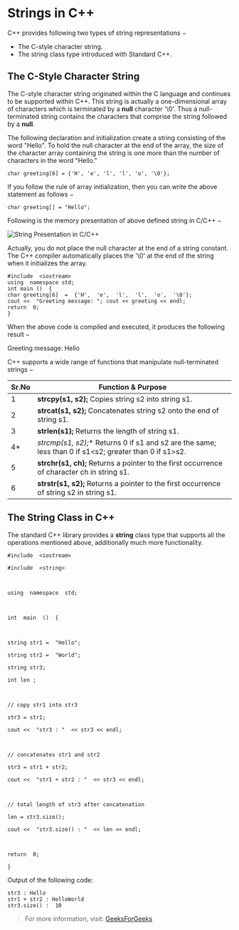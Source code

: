 # Strings in C++
C++ provides following two types of string representations −

-   The C-style character string.
-   The string class type introduced with Standard C++.

## The C-Style Character String

The C-style character string originated within the C language and continues to be supported within C++. This string is actually a one-dimensional array of characters which is terminated by a  **null**  character '\0'. Thus a null-terminated string contains the characters that comprise the string followed by a  **null**.

The following declaration and initialization create a string consisting of the word "Hello". To hold the null character at the end of the array, the size of the character array containing the string is one more than the number of characters in the word "Hello."

```char greeting[6] = {'H', 'e', 'l', 'l', 'o', '\0'};```

If you follow the rule of array initialization, then you can write the above statement as follows −

```char greeting[] = "Hello";```

Following is the memory presentation of above defined string in C/C++ −

![String Presentation in C/C++](https://www.tutorialspoint.com/cplusplus/images/string_representation.jpg)

Actually, you do not place the null character at the end of a string constant. The C++ compiler automatically places the '\0' at the end of the string when it initializes the array. 

```
#include  <iostream>  
using  namespace std;  
int main ()  {  
char greeting[6]  =  {'H',  'e',  'l',  'l',  'o',  '\0'}; 
cout <<  "Greeting message: "; cout << greeting << endl;  
return  0;  
}
```

When the above code is compiled and executed, it produces the following result −

Greeting message: Hello

C++ supports a wide range of functions that manipulate null-terminated strings −

|Sr.No|Function & Purpose|
|--|--|
|1|**strcpy(s1, s2);** Copies string s2 into string s1.|
|2|**strcat(s1, s2);** Concatenates string s2 onto the end of string s1.|
|3|**strlen(s1);** Returns the length of string s1.|
|4*|*strcmp(s1, s2);** Returns 0 if s1 and s2 are the same; less than 0 if s1<s2; greater than 0 if s1>s2.|
|5|**strchr(s1, ch);** Returns a pointer to the first occurrence of character ch in string s1.|
|6|**strstr(s1, s2);** Returns a pointer to the first occurrence of string s2 in string s1.|

## The String Class in C++

The standard C++ library provides a  **string**  class type that supports all the operations mentioned above, additionally much more functionality.

```
#include  <iostream>

#include  <string>

  

using  namespace  std;

  

int  main  ()  {

  

string str1 =  "Hello";

string str2 =  "World";

string str3;

int len ;

  

// copy str1 into str3

str3 = str1;

cout <<  "str3 : "  << str3 << endl;

  

// concatenates str1 and str2

str3 = str1 + str2;

cout <<  "str1 + str2 : "  << str3 << endl;

  

// total length of str3 after concatenation

len = str3.size();

cout <<  "str3.size() : "  << len << endl;

  

return  0;

}
```
Output of the following code:
```
str3 : Hello
str1 + str2 : HelloWorld
str3.size() :  10
```

> For more information, visit: [GeeksForGeeks](https://www.geeksforgeeks.org/stdstring-class-in-c/)
